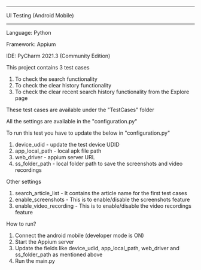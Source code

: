 *****************************************************************

UI Testing (Android Mobile)

*****************************************************************

Language: Python

Framework: Appium 

IDE: PyCharm 2021.3 (Community Edition)

This project contains 3 test cases

1. To check the search functionality
2. To check the clear history functionality
3. To check the clear recent search history functionality from the Explore page

These test cases are available under the "TestCases" folder

All the settings are available in the "configuration.py"

To run this test you have to update the below in "configuration.py"

1. device_udid - update the test device UDID
2. app_local_path - local apk file path
3. web_driver - appium server URL
4. ss_folder_path - local folder path to save the screenshots and video recordings

Other settings

1. search_article_list -  It contains the article name for the first test cases
2. enable_screenshots - This is to enable/disable the screenshots feature
3. enable_video_recording - This is to enable/disable the video recordings feature

How to run?

1. Connect the android mobile (developer mode is ON)
2. Start the Appium server
3. Update the fields like device_udid, app_local_path, web_driver and ss_folder_path as mentioned above
4. Run the main.py 
